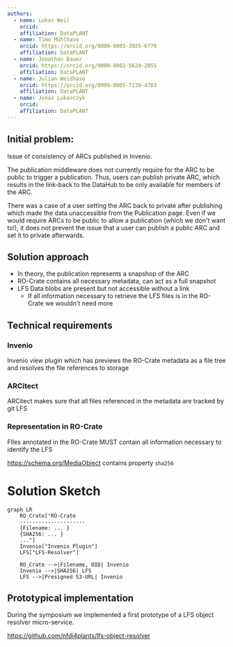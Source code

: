 ```yaml
---
authors:
  - name: Lukas Weil
    orcid: 
    affiliation: DataPLANT
  - name: Timo Mühlhaus
    orcid: https://orcid.org/0000-0003-3925-6778
    affiliation: DataPLANT
  - name: Jonathan Bauer 
    orcid: https://orcid.org/0000-0002-5624-2055
    affiliation: DataPLANT
  - name: Julian Weidhase
    orcid: https://orcid.org/0009-0005-7138-4763
    affiliation: DataPLANT
  - name: Jonas Lukasczyk
    orcid: 
    affiliation: DataPLANT
---
```


## Initial problem: 
Issue of consistency of ARCs published in Invenio. 

The publication middleware does not currently require for the ARC to be public to trigger a publication. Thus, users can publish private ARC, which results in the link-back to the DataHub to be only available for members of the ARC. 

There was a case of a user setting the ARC back to private after publishing which made the data unaccessible from the Publication page. Even if we would require ARCs to be public to allow a publication (which we don't want to!), it does not prevent the issue that a user can publish a public ARC and set it to private afterwards.

## Solution approach

- In theory, the publication represents a snapshop of the ARC
- RO-Crate contains all necessary metadata, can act as a full snapshot
- LFS Data blobs are present but not accessible without a link 
    - If all information necessary to retrieve the LFS files is in the RO-Crate we wouldn't need more


## Technical requirements

### Invenio

Invenio view plugin which has previews the RO-Crate metadata as a file tree and resolves the file references to storage

### ARCitect

ARCitect makes sure that all files referenced in the metadata are tracked by git LFS

### Representation in RO-Crate

FIles annotated in the RO-Crate MUST contain all information necessary to identify the LFS 

https://schema.org/MediaObject contains property `sha256`


# Solution Sketch

```mermaid
graph LR
    RO_Crate["RO-Crate
    ---------------------
    {Filename: ... }
    {SHA256: ... }
    ..."]
    Invenio["Invenio Plugin"]
    LFS["LFS-Resolver"]

    RO_Crate -->|Filename, OID| Invenio
    Invenio -->|SHA256| LFS
    LFS -->|Presigned S3-URL| Invenio
```

## Prototypical implementation

During the symposium we implemented a first prototype of a LFS object resolver micro-service.

https://github.com/nfdi4plants/lfs-object-resolver
